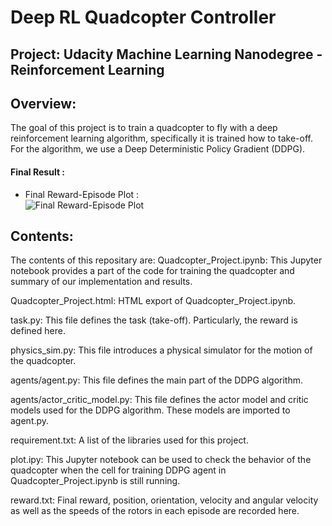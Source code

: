 # Deep RL Quadcopter Controller
## Project: Udacity Machine Learning Nanodegree - Reinforcement Learning 
## Overview: 
The goal of this project is to train a quadcopter to fly with a deep reinforcement learning algorithm, specifically it is trained how to take-off. For the algorithm, we use a Deep Deterministic Policy Gradient (DDPG).
#### Final Result :
- Final Reward-Episode Plot  :<br>
![Final Reward-Episode Plot](resources/reward_episode.png)
## Contents:
The contents of this repositary are:
Quadcopter_Project.ipynb: This Jupyter notebook provides a part of the code for training the quadcopter and summary of our implementation and results.

Quadcopter_Project.html: HTML export of Quadcopter_Project.ipynb.

task.py: This file defines the task (take-off). Particularly, the reward is defined here.

physics_sim.py: This file introduces a physical simulator for the motion of the quadcopter.

agents/agent.py: This file defines the main part of the DDPG algorithm.

agents/actor_critic_model.py: This file defines the actor model and critic models used for the DDPG algorithm. These models are imported to agent.py.

requirement.txt: A list of the libraries used for this project.

plot.ipy: This Jupyter notebook can be used to check the behavior of the quadcopter when the cell for training DDPG agent in Quadcopter_Project.ipynb is still running.

reward.txt: Final reward, position, orientation, velocity and angular velocity as well as the speeds of the rotors in each episode are recorded here.
